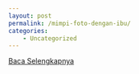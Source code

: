 ```yaml
---
layout: post
permalink: /mimpi-foto-dengan-ibu/
categories:
    - Uncategorized
---
```


[Baca Selengkapnya](/04)